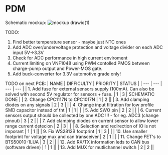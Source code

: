 # PDM

Schematic mockup:
![mockup drawio(1)](https://user-images.githubusercontent.com/78111197/210089409-ce1f0308-e05c-4726-afdd-d9baeaa8d556.png)

TODO:

1. Find better temperature sensor - maybe just NTC ones
2. Add ADC over/undervoltage protection and voltage divider on each ADC input 5V->3.3V
3. Check for ADC performance in high current enviroment
4. Current limiting on VNF1048 using PWM contolled PMOS between charge-pump output and Power-MOS gate.
5. Add buck-converter for 3.3V automotive grade only!

TODO on next PCB:
| NAME | DIFFICULTY | PRIORITY | STATUS |
| --- | --- | --- | --- |
| 1. Add fuse for external sensors supply (100mA). Can also be solved with second 5V regulator for sensors + fuse. | 1 | 3 | SCHEMATIC DONE |
| 2. Change CPC1117N to CPC1017N | 1 | 2 ||
| 3. Add clamping diodes on any signals | 2 | 3 | |
| 4. Change input filtration for low profile SMD capacitor instead of tht | 1 | 1 | |
| 5. Add SWO pin | 2 | 2 | |
| 6. Current sensors output should be collected by one ADC !!! - for eg. ADC3 (change pinout) | 3 | 2 | |
| 7. Add clamping diodes on current sensor to allow lower range current detecion | 2 | 3 | |
| 8. Selection and redirection of IO is not imporant | 1 | 1 ||
| 9. Fix WS2812B footprint | 1 | 3 | |
| 10. Use smaller footprint for voltage mux and can transceiver | 2 | 1 | |
| 11. Change FET's to BTS50010-1LUA | 3 | 2 ||
| 12. Add RX/TX information leds to CAN bus (software driven) | 1 | 1 ||
| 13. Add MUX for mutlichannel switch | 2 | 2 ||

